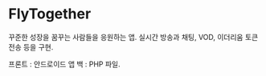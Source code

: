 ﻿# FlyTogether
꾸준한 성장을 꿈꾸는 사람들을 응원하는 앱.
실시간 방송과 채팅, VOD, 이더리움 토큰 전송 등을 구현.

프론트 : 안드로이드 앱
백 : PHP 파일.
